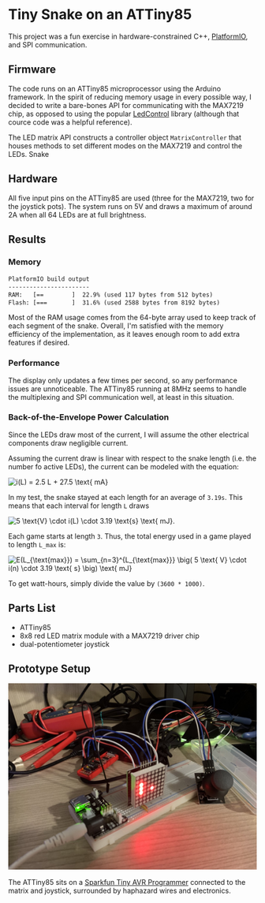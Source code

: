# Tiny Snake on an ATTiny85

This project was a fun exercise in hardware-constrained C++, [PlatformIO](https://platformio.org/), and SPI communication.

## Firmware
The code runs on an ATTiny85 microprocessor using the Arduino framework. In the spirit of reducing memory usage in every possible way, I decided to write a bare-bones API for communicating with the MAX7219 chip, as opposed to using the popular [LedControl](http://wayoda.github.io/LedControl/) library (although that cource code was a helpful reference).

The LED matrix API constructs a controller object `MatrixController` that houses methods to set different modes on the MAX7219 and control the LEDs. Snake

## Hardware
All five input pins on the ATTiny85 are used (three for the MAX7219, two for the joystick pots). The system runs on 5V and draws a maximum of around 2A when all 64 LEDs are at full brightness.

## Results
### Memory
```
PlatformIO build output
-----------------------
RAM:   [==        ]  22.9% (used 117 bytes from 512 bytes)
Flash: [===       ]  31.6% (used 2588 bytes from 8192 bytes)
```
Most of the RAM usage comes from the 64-byte array used to keep track of each segment of the snake. Overall, I'm satisfied with the memory efficiency of the implementation, as it leaves enough room to add extra features if desired.

### Performance
The display only updates a few times per second, so any performance issues are unnoticeable. The ATTiny85 running at 8MHz seems to handle the multiplexing and SPI communication well, at least in this situation.

### Back-of-the-Envelope Power Calculation
Since the LEDs draw most of the current, I will assume the other electrical components draw negligible current.

Assuming the current draw is linear with respect to the snake length (i.e. the number fo active LEDs), the current can be modeled with the equation:

![i(L) = 2.5 L + 27.5 \text{ mA}](https://latex.codecogs.com/svg.image?i(L)%20=%202.5%20L%20&plus;%2027.5%20%5Ctext%7B%20mA%7D)

In my test, the snake stayed at each length for an average of `3.19s`. This means that each interval for length `L` draws

![5 \text{V} \cdot i(L) \cdot 3.19 \text{s} \text{ mJ}](https://latex.codecogs.com/svg.image?5%20%5Ctext%7BV%7D%20%5Ccdot%20i(L)%20%5Ccdot%203.19%20%5Ctext%7Bs%7D%20%5Ctext%7B%20mJ%7D).

Each game starts at length `3`. Thus, the total energy used in a game played to length `L_max` is:

![E(L_{\text{max}}) = \sum_{n=3}^{L_{\text{max}}} \big( 5 \text{ V} \cdot i(n) \cdot 3.19 \text{ s} \big) \text{ mJ}](https://latex.codecogs.com/svg.image?E(L_%7B%5Ctext%7Bmax%7D%7D)%20=%20%5Csum_%7Bn=3%7D%5E%7BL_%7B%5Ctext%7Bmax%7D%7D%7D%20%5Cbig(%205%20%5Ctext%7B%20V%7D%20%5Ccdot%20i(n)%20%5Ccdot%203.19%20%5Ctext%7B%20s%7D%20%5Cbig)%20%5Ctext%7B%20mJ%7D)

To get watt-hours, simply divide the value by `(3600 * 1000)`.

## Parts List
- ATTiny85
- 8x8 red LED matrix module with a MAX7219 driver chip
- dual-potentiometer joystick

## Prototype Setup
![The prototyping phase, complete with a cluttered desk.](/images/attiny85-snake-proto.jpeg)

The ATTiny85 sits on a [Sparkfun Tiny AVR Programmer](https://www.sparkfun.com/products/11801) connected to the matrix and joystick, surrounded by haphazard wires and electronics.